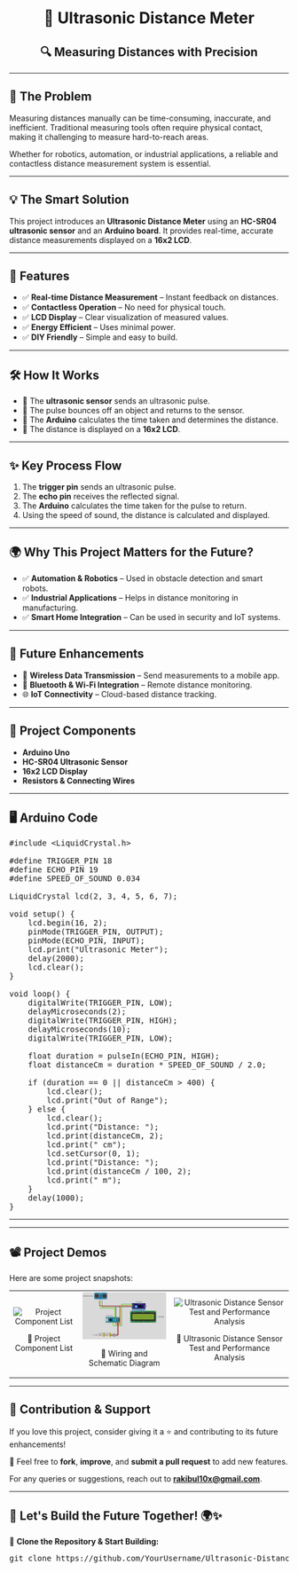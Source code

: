 <!DOCTYPE html>
<html lang="en">
<head>
    <meta charset="UTF-8">
    <meta name="viewport" content="width=device-width, initial-scale=1.0">
    <title>Ultrasonic Distance Meter</title>
</head>
<body>

<h1 align="center">📏 Ultrasonic Distance Meter</h1>
<h2 align="center">🔍 Measuring Distances with Precision</h2>

<hr>

<h2>📌 The Problem</h2>

<p>Measuring distances manually can be time-consuming, inaccurate, and inefficient. Traditional measuring tools often require physical contact, making it challenging to measure hard-to-reach areas.</p>

<p>Whether for robotics, automation, or industrial applications, a reliable and contactless distance measurement system is essential.</p>

<hr>

<h2>💡 The Smart Solution</h2>

<p>This project introduces an <b>Ultrasonic Distance Meter</b> using an <b>HC-SR04 ultrasonic sensor</b> and an <b>Arduino board</b>. It provides real-time, accurate distance measurements displayed on a <b>16x2 LCD</b>.</p>

<hr>

<h2>🚀 Features</h2>

<ul>
    <li>✅ <b>Real-time Distance Measurement</b> – Instant feedback on distances.</li>
    <li>✅ <b>Contactless Operation</b> – No need for physical touch.</li>
    <li>✅ <b>LCD Display</b> – Clear visualization of measured values.</li>
    <li>✅ <b>Energy Efficient</b> – Uses minimal power.</li>
    <li>✅ <b>DIY Friendly</b> – Simple and easy to build.</li>
</ul>

<hr>

<h2>🛠️ How It Works</h2>

<ul>
    <li>🔹 The <b>ultrasonic sensor</b> sends an ultrasonic pulse.</li>
    <li>🔹 The pulse bounces off an object and returns to the sensor.</li>
    <li>🔹 The <b>Arduino</b> calculates the time taken and determines the distance.</li>
    <li>🔹 The distance is displayed on a <b>16x2 LCD</b>.</li>
</ul>

<hr>

<h2>✨ Key Process Flow</h2>
<ol>
    <li>The <b>trigger pin</b> sends an ultrasonic pulse.</li>
    <li>The <b>echo pin</b> receives the reflected signal.</li>
    <li>The <b>Arduino</b> calculates the time taken for the pulse to return.</li>
    <li>Using the speed of sound, the distance is calculated and displayed.</li>
</ol>

<hr>

<h2>🌍 Why This Project Matters for the Future?</h2>

<ul>
    <li>✅ <b>Automation & Robotics</b> – Used in obstacle detection and smart robots.</li>
    <li>✅ <b>Industrial Applications</b> – Helps in distance monitoring in manufacturing.</li>
    <li>✅ <b>Smart Home Integration</b> – Can be used in security and IoT systems.</li>
</ul>

<hr>

<h2>🔮 Future Enhancements</h2>

<ul>
    <li>🚀 <b>Wireless Data Transmission</b> – Send measurements to a mobile app.</li>
    <li>📶 <b>Bluetooth & Wi-Fi Integration</b> – Remote distance monitoring.</li>
    <li>🌐 <b>IoT Connectivity</b> – Cloud-based distance tracking.</li>
</ul>

<hr>

<h2>📜 Project Components</h2>

<ul>
    <li><b>Arduino Uno</b></li>
    <li><b>HC-SR04 Ultrasonic Sensor</b></li>
    <li><b>16x2 LCD Display</b></li>
    <li><b>Resistors & Connecting Wires</b></li>
</ul>

<hr>

<h2>🖥️ Arduino Code</h2>

<pre>
#include &lt;LiquidCrystal.h&gt;

#define TRIGGER_PIN 18
#define ECHO_PIN 19
#define SPEED_OF_SOUND 0.034

LiquidCrystal lcd(2, 3, 4, 5, 6, 7);

void setup() {
    lcd.begin(16, 2);
    pinMode(TRIGGER_PIN, OUTPUT);
    pinMode(ECHO_PIN, INPUT);
    lcd.print("Ultrasonic Meter");
    delay(2000);
    lcd.clear();
}

void loop() {
    digitalWrite(TRIGGER_PIN, LOW);
    delayMicroseconds(2);
    digitalWrite(TRIGGER_PIN, HIGH);
    delayMicroseconds(10);
    digitalWrite(TRIGGER_PIN, LOW);

    float duration = pulseIn(ECHO_PIN, HIGH);
    float distanceCm = duration * SPEED_OF_SOUND / 2.0;

    if (duration == 0 || distanceCm > 400) {
        lcd.clear();
        lcd.print("Out of Range");
    } else {
        lcd.clear();
        lcd.print("Distance: ");
        lcd.print(distanceCm, 2);
        lcd.print(" cm");
        lcd.setCursor(0, 1);
        lcd.print("Distance: ");
        lcd.print(distanceCm / 100, 2);
        lcd.print(" m");
    }
    delay(1000);
}
</pre>

<hr>

<hr>

<h2>📽️ Project Demos</h2>

<p>Here are some project snapshots:</p>

<table align="center" border="0" cellpadding="10">
    <tr>
        <td align="center">
            <img src="https://github.com/Rakibul10x/Ultrasonic-Distance-Meter/blob/main/Project%20Component%20List.png" alt="Project Component List" width="300">
            <p>📸 Project Component List</p>
        </td>
        <td align="center">
            <img src="https://github.com/Rakibul10x/Ultrasonic-Distance-Meter/blob/main/Wiring%20and%20Schematic%20Diagram.png" alt="Wiring and Schematic Diagram" width="300">
            <p>📸 Wiring and Schematic Diagram</p>
        </td>
        <td align="center">
            <img src="https://github.com/Rakibul10x/Ultrasonic-Distance-Meter/blob/main/Ultrasonic%20Distance%20Sensor%20Test%20and%20Performance%20Analysis.png" alt="Ultrasonic Distance Sensor Test and Performance Analysis" width="300">
            <p>📸 Ultrasonic Distance Sensor Test and Performance Analysis</p>
        </td>
    </tr>
</table>

<hr>



<h2>📌 Contribution & Support</h2>

<p>If you love this project, consider giving it a ⭐ and contributing to its future enhancements!</p>

<p>📩 Feel free to <b>fork</b>, <b>improve</b>, and <b>submit a pull request</b> to add new features.</p>

<p>For any queries or suggestions, reach out to <b><a href="mailto:YourEmail@example.com">rakibul10x@gmail.com</a></b>.</p>

<hr>

<h2>🔗 Let's Build the Future Together! 🌍✨</h2>

<p>🚀 <b>Clone the Repository & Start Building:</b></p>

<pre>
git clone https://github.com/YourUsername/Ultrasonic-Distance-Meter.git
</pre>

</body>
</html>
